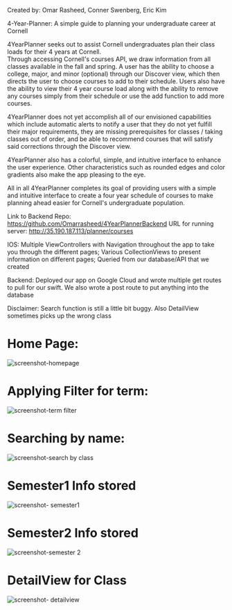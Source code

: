 Created by: Omar Rasheed, Conner Swenberg, Eric Kim

4-Year-Planner: A simple guide to planning your undergraduate career at Cornell

4YearPlanner seeks out to assist Cornell undergraduates plan their class loads for their 4 years at Cornell.  
Through accessing Cornell's courses API, we draw information from all classes available in the fall and spring.
A user has the ability to choose a college, major, and minor (optional) through our Discover view, which then directs
the user to choose courses to add to their schedule.  Users also have the ability to view their 4 year course load
along with the ability to remove any courses simply from their schedule or use the add function to add more courses.

4YearPlanner does not yet accomplish all of our envisioned capabilities which include automatic alerts to notify a 
user that they do not yet fulfill their major requirements, they are missing prerequisites for classes / taking classes
out of order, and be able to recommend courses that will satisfy said corrections through the Discover view.

4YearPlanner also has a colorful, simple, and intuitive interface to enhance the user experience.  Other characteristics
such as rounded edges and color gradients also make the app pleasing to the eye.

All in all 4YearPlanner completes its goal of providing users with a simple and intuitive interface to create a four year schedule 
of courses to make planning ahead easier for Cornell's undergraduate population.

Link to Backend Repo: https://github.com/Omarrasheed/4YearPlannerBackend
URL for running server: http://35.190.187.113/planner/courses

IOS: Multiple ViewControllers with Navigation throughout the app to take you through the different pages; Various CollectionViews to present information on different pages; Queried from our database/API that we created 

Backend: Deployed our app on Google Cloud and wrote multiple get routes to pull for our swift. We also wrote a post route to put anything into the database

Disclaimer: Search function is still a little bit buggy. Also DetailView sometimes picks up the wrong class

# Home Page:
![screenshot-homepage](https://user-images.githubusercontent.com/36868927/39670328-18e89c16-50d0-11e8-9bb2-f7d1984902c3.png)

# Applying Filter for term:
![screenshot-term filter](https://user-images.githubusercontent.com/36868927/39670327-18dbeb06-50d0-11e8-908c-54ddb5e24948.png)

# Searching by name:
![screenshot-search by class](https://user-images.githubusercontent.com/36868927/39670326-18cffdd2-50d0-11e8-91ce-49e3d156e9bb.png)

# Semester1 Info stored
![screenshot- semester1](https://user-images.githubusercontent.com/36868927/39670323-18abc7fa-50d0-11e8-9562-7e7ce67f48b0.png)

# Semester2 Info stored
![screenshot-semester 2](https://user-images.githubusercontent.com/36868927/39670325-18c4d240-50d0-11e8-98f9-a550875c0e3d.png)

# DetailView for Class
![screenshot- detailview](https://user-images.githubusercontent.com/36868927/39670324-18b8a628-50d0-11e8-837a-fb21630a0d58.png)



